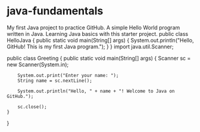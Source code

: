 # java-fundamentals
My first Java project to practice GitHub.  A simple Hello World program written in Java.  Learning Java basics with this starter project.
public class HelloJava {
    public static void main(String[] args) {
        System.out.println("Hello, GitHub! This is my first Java program.");
    }
}
import java.util.Scanner;

public class Greeting {
    public static void main(String[] args) {
        Scanner sc = new Scanner(System.in);

        System.out.print("Enter your name: ");
        String name = sc.nextLine();

        System.out.println("Hello, " + name + "! Welcome to Java on GitHub.");

        sc.close();
    }
}
